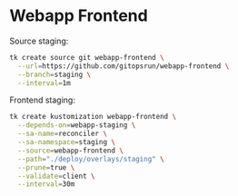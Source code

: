 # Webapp Frontend

Source staging:

```bash
tk create source git webapp-frontend \
  --url=https://github.com/gitopsrun/webapp-frontend \
  --branch=staging \
  --interval=1m
```

Frontend staging:

```bash
tk create kustomization webapp-frontend \
  --depends-on=webapp-staging \
  --sa-name=reconciler \
  --sa-namespace=staging \
  --source=webapp-frontend \
  --path="./deploy/overlays/staging" \
  --prune=true \
  --validate=client \
  --interval=30m
```

